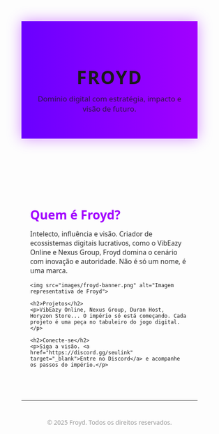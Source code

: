 <!DOCTYPE html>
<html lang="pt-br">
<head>
  <meta charset="UTF-8">
  <meta name="viewport" content="width=device-width, initial-scale=1">
  <title>Froyd — Domine o Jogo Digital</title>
  <style>
    * {
      margin: 0;
      padding: 0;
      box-sizing: border-box;
      font-family: 'Segoe UI', sans-serif;
    }

    body {
      background: #0f0f0f;
      color: #fff;
      line-height: 1.6;
    }

    header {
      background: linear-gradient(to right, #6a00ff, #a200ff);
      padding: 40px 20px;
      text-align: center;
      box-shadow: 0 0 30px #a200ff70;
    }

    header h1 {
      font-size: 3em;
      letter-spacing: 2px;
      text-transform: uppercase;
    }

    header p {
      margin-top: 10px;
      font-size: 1.2em;
      opacity: 0.8;
    }

    section {
      padding: 60px 20px;
      max-width: 1000px;
      margin: auto;
    }

    h2 {
      font-size: 2em;
      color: #a200ff;
      margin-bottom: 10px;
    }

    p {
      font-size: 1.1em;
      opacity: 0.9;
    }

    img {
      width: 100%;
      max-width: 600px;
      display: block;
      margin: 40px auto;
      border-radius: 10px;
      box-shadow: 0 0 20px #ffffff20;
    }

    footer {
      text-align: center;
      padding: 40px 20px;
      color: #999;
      border-top: 1px solid #222;
    }

    a {
      color: #a200ff;
      text-decoration: none;
    }

    a:hover {
      text-decoration: underline;
    }
  </style>
</head>
<body>

  <header>
    <h1>Froyd</h1>
    <p>Domínio digital com estratégia, impacto e visão de futuro.</p>
  </header>

  <section>
    <h2>Quem é Froyd?</h2>
    <p>Intelecto, influência e visão. Criador de ecossistemas digitais lucrativos, como o VibEazy Online e Nexus Group, Froyd domina o cenário com inovação e autoridade. Não é só um nome, é uma marca.</p>

    <img src="images/froyd-banner.png" alt="Imagem representativa de Froyd">

    <h2>Projetos</h2>
    <p>VibEazy Online, Nexus Group, Duran Host, Horyzon Store... O império só está começando. Cada projeto é uma peça no tabuleiro do jogo digital.</p>

    <h2>Conecte-se</h2>
    <p>Siga a visão. <a href="https://discord.gg/seulink" target="_blank">Entre no Discord</a> e acompanhe os passos do império.</p>
  </section>

  <footer>
    &copy; 2025 Froyd. Todos os direitos reservados.
  </footer>

</body>
</html>

